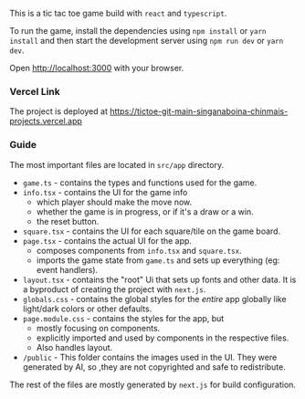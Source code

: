 This is a tic tac toe game build with `react` and `typescript`.

To run the game, install the dependencies using `npm install` or `yarn install` and then start the development server using `npm run dev` or `yarn dev`.

Open [http://localhost:3000](http://localhost:3000) with your browser.

### Vercel Link

The project is deployed at https://tictoe-git-main-singanaboina-chinmais-projects.vercel.app

### Guide

The most important files are located in `src/app` directory.

- `game.ts` - contains the types and functions used for the game.
- `info.tsx` - contains the UI for the game info
  - which player should make the move now.
  - whether the game is in progress, or if it's a draw or a win.
  - the reset button.
- `square.tsx` - contains the UI for each square/tile on the game board.
- `page.tsx` - contains the actual UI for the app.
  - composes components from `info.tsx` and `square.tsx`.
  - imports the game state from `game.ts` and sets up everything (eg: event handlers).
- `layout.tsx` - contains the "root" Ui that sets up fonts and other data. It is a byproduct of creating the project with `next.js`.
- `globals.css` - contains the global styles for the _entire_ app globally like light/dark colors or other defaults.
- `page.module.css` - contains the styles for the app, but
  - mostly focusing on components.
  - explicitly imported and used by components in the respective files.
  - Also handles layout.
- `/public` - This folder contains the images used in the UI. They were generated by AI, so ,they are not copyrighted and safe to redistribute.

The rest of the files are mostly generated by `next.js` for build configuration.
